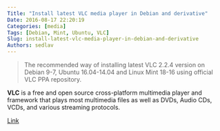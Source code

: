 ```yaml
---
Title: "Install latest VLC media player in Debian and derivative"
Date: 2016-08-17 22:20:19
Categories: [media]
Tags: [Debian, Mint, Ubuntu, VLC]
Slug: install-latest-vlc-media-player-in-debian-and-derivative
Authors: sedlav
---
```


> The recommended way of installing latest VLC 2.2.4 version on Debian 9-7, Ubuntu 16.04-14.04 and Linux Mint 18-16 using official VLC PPA repository.

**VLC** is a free and open source cross-platform multimedia player and framework that plays most multimedia files as well as DVDs, Audio CDs, VCDs, and various streaming protocols.

[Link](http://www.tecmint.com/install-vlc-player-in-ubuntu-debian-linux-mint)
